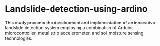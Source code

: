 # Landslide-detection-using-ardino
This study presents the development and implementation of an innovative landslide detection system employing a combination of Arduino microcontroller, metal strip accelerometer, and soil moisture sensing technologies. 
